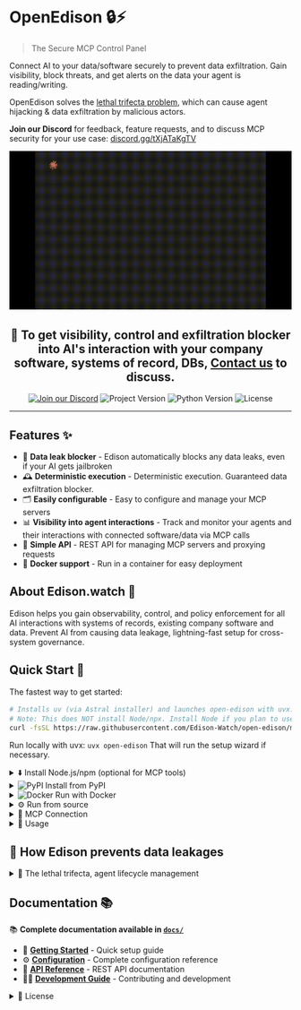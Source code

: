 # OpenEdison 🔒⚡️

> The Secure MCP Control Panel

Connect AI to your data/software securely to prevent data exfiltration. Gain visibility, block threats, and get alerts on the data your agent is reading/writing.

OpenEdison solves the [lethal trifecta problem](https://simonwillison.net/2025/Jun/16/the-lethal-trifecta/), which can cause agent hijacking & data exfiltration by malicious actors.

**Join our Discord** for feedback, feature requests, and to discuss MCP security for your use case: [discord.gg/tXjATaKgTV](https://discord.gg/tXjATaKgTV)

<p align="center">
  <img src="media/trifecta520p.gif" alt="Trifecta Security Risk Animation" width="520">
</p>

<div align="center">
  <h2>📧 To get visibility, control and exfiltration blocker into AI's interaction with your company software, systems of record, DBs, <a href="mailto:hello@edison.watch">Contact us</a> to discuss.</h2>
</div>

<p align="center">
  <a href="https://discord.gg/tXjATaKgTV"><img alt="Join our Discord" src="https://img.shields.io/badge/Discord-Join%20us-5865F2?logo=discord&logoColor=white"></a>
  <img alt="Project Version" src="https://img.shields.io/pypi/v/open-edison?label=version&color=blue">
  <img alt="Python Version" src="https://img.shields.io/badge/python-3.12-blue?logo=python">
  <img src="https://img.shields.io/badge/License-GPLv3-blue" alt="License">

</p>

---

## Features ✨

- 🛑 **Data leak blocker** - Edison automatically blocks any data leaks, even if your AI gets jailbroken
- 🕰️ **Deterministic execution** - Deterministic execution. Guaranteed data exfiltration blocker.
- 🗂️ **Easily configurable** - Easy to configure and manage your MCP servers
- 📊 **Visibility into agent interactions** - Track and monitor your agents and their interactions with connected software/data via MCP calls
- 🔗 **Simple API** - REST API for managing MCP servers and proxying requests
- 🐳 **Docker support** - Run in a container for easy deployment

## About Edison.watch 🏢

Edison helps you gain observability, control, and policy enforcement for all AI interactions with systems of records, existing company software and data. Prevent AI from causing data leakage, lightning-fast setup for cross-system governance.

## Quick Start 🚀

The fastest way to get started:

```bash
# Installs uv (via Astral installer) and launches open-edison with uvx.
# Note: This does NOT install Node/npx. Install Node if you plan to use npx-based tools like mcp-remote.
curl -fsSL https://raw.githubusercontent.com/Edison-Watch/open-edison/main/curl_pipe_bash.sh | bash
```

Run locally with uvx: `uvx open-edison`
That will run the setup wizard if necessary.

<details>
<summary>⬇️ Install Node.js/npm (optional for MCP tools)</summary>

If you need `npx` (for Node-based MCP tools like `mcp-remote`), install Node.js as well:

![macOS](https://img.shields.io/badge/mac%20os-000000?style=for-the-badge&logo=apple&logoColor=white)

- uv: `curl -fsSL https://astral.sh/uv/install.sh | sh`
- Node/npx: `brew install node`

![Linux](https://img.shields.io/badge/Linux-FCC624?style=for-the-badge&logo=linux&logoColor=black)

- uv: `curl -fsSL https://astral.sh/uv/install.sh | sh`
- Node/npx: `sudo apt-get update && sudo apt-get install -y nodejs npm`

![Windows](https://img.shields.io/badge/Windows-0078D6?style=for-the-badge&logo=windows&logoColor=white)

- uv: `powershell -ExecutionPolicy ByPass -c "irm https://astral.sh/uv/install.ps1 | iex"`
- Node/npx: `winget install -e --id OpenJS.NodeJS`

After installation, ensure that `npx` is available on PATH.
</details>

<details>
<summary><img src="https://img.shields.io/badge/pypi-3775A9?style=for-the-badge&logo=pypi&logoColor=white" alt="PyPI"> Install from PyPI</summary>

#### Prerequisites

- Pipx/uvx

```bash
# Using uvx
uvx open-edison

# Using pipx
pipx install open-edison
open-edison
```

Run with a custom config directory:

```bash
open-edison run --config-dir ~/edison-config
# or via environment variable
OPEN_EDISON_CONFIG_DIR=~/edison-config open-edison run
```

</details>

<details>
<summary><img src="https://img.shields.io/badge/Docker-2CA5E0?style=for-the-badge&logo=docker&logoColor=white" alt="Docker"> Run with Docker</summary>

There is a dockerfile for simple local setup.

```bash
# Single-line:
git clone https://github.com/Edison-Watch/open-edison.git && cd open-edison && make docker_run

# Or
# Clone repo
git clone https://github.com/Edison-Watch/open-edison.git
# Enter repo
cd open-edison
# Build and run
make docker_run
```

The MCP server will be available at `http://localhost:3000` and the api + frontend at `http://localhost:3001`. 🌐

</details>

<details>
<summary>⚙️ Run from source</summary>

1. Clone the repository:

```bash
git clone https://github.com/Edison-Watch/open-edison.git
cd open-edison
```

1. Set up the project:

```bash
make setup
```

1. Edit `config.json` to configure your MCP servers. See the full file: [config.json](config.json), it looks like:

```json
{
  "server": { "host": "0.0.0.0", "port": 3000, "api_key": "..." },
  "logging": { "level": "INFO", "database_path": "sessions.db" },
  "mcp_servers": [
    { "name": "filesystem", "command": "uvx", "args": ["mcp-server-filesystem", "/tmp"], "enabled": true },
    { "name": "github", "enabled": false, "env": { "GITHUB_PERSONAL_ACCESS_TOKEN": "..." } }
  ]
}
```

1. Run the server:

```bash
make run
# or, from the installed package
open-edison run
```

The server will be available at `http://localhost:3000`. 🌐

</details>

<details>
<summary>🔌 MCP Connection</summary>

Connect any MCP client to Open Edison (requires Node.js/npm for `npx`):

```bash
npx -y mcp-remote http://localhost:3000/mcp/ --http-only --header "Authorization: Bearer your-api-key"
```

Or add to your MCP client config:

```json
{
  "mcpServers": {
    "open-edison": {
      "command": "npx",
      "args": ["-y", "mcp-remote", "http://localhost:3000/mcp/", "--http-only", "--header", "Authorization: Bearer your-api-key"]
    }
  }
}
```

</details>

<details>
<summary>🧭 Usage</summary>

### API Endpoints

See [API Reference](docs/quick-reference/api_reference.md) for full API documentation.

<details>
<summary>🛠️ Development</summary>

### Setup 🧰

Setup from source as above.

### Run ▶️

Server doesn't have any auto-reload at the moment, so you'll need to run & ctrl-c this during development.

```bash
make run
```

### Tests/code quality ✅

We expect `make ci` to return cleanly.

```bash
make ci
```

</details>

<details>
<summary>⚙️ Configuration (config.json)</summary>

## Configuration ⚙️

The `config.json` file contains all configuration:

- `server.host` - Server host (default: localhost)
- `server.port` - Server port (default: 3000)
- `server.api_key` - API key for authentication
- `logging.level` - Log level (DEBUG, INFO, WARNING, ERROR)
- `mcp_servers` - Array of MCP server configurations

Each MCP server configuration includes:

- `name` - Unique name for the server
- `command` - Command to run the MCP server
- `args` - Arguments for the command
- `env` - Environment variables (optional)
- `enabled` - Whether to auto-start this server

</details>

</details>

## 🔐 How Edison prevents data leakages

<details>
<summary>🔱 The lethal trifecta, agent lifecycle management</summary>

Open Edison includes a comprehensive security monitoring system that tracks the "lethal trifecta" of AI agent risks, as described in [Simon Willison's blog post](https://simonwillison.net/2025/Jun/16/the-lethal-trifecta/):

<img src="media/lethal-trifecta.png" alt="The lethal trifecta diagram showing the three key AI agent security risks" width="70%">

1. **Private data access** - Access to sensitive local files/data
2. **Untrusted content exposure** - Exposure to external/web content  
3. **External communication** - Ability to write/send data externally

<img src="media/pam-diagram.png" alt="Privileged Access Management (PAM) example showing the lethal trifecta in action" width="90%">

The configuration allows you to classify these risks across **tools**, **resources**, and **prompts** using separate configuration files.

In addition to trifecta, we track Access Control Level (ACL) for each tool call,
that is, each tool has an ACL level (one of PUBLIC, PRIVATE, or SECRET), and we track the highest ACL level for each session.
If a write operation is attempted to a lower ACL level, it is blocked.

### 🧰 Tool Permissions (`tool_permissions.json`)

Defines security classifications for MCP tools. See full file: [tool_permissions.json](tool_permissions.json), it looks like:

```json
{
  "_metadata": { "last_updated": "2025-08-07" },
  "builtin": {
    "get_security_status": { "enabled": true, "write_operation": false, "read_private_data": false, "read_untrusted_public_data": false, "acl": "PUBLIC" }
  },
  "filesystem": {
    "read_file": { "enabled": true, "write_operation": false, "read_private_data": true, "read_untrusted_public_data": false, "acl": "PRIVATE" },
    "write_file": { "enabled": true, "write_operation": true, "read_private_data": true, "read_untrusted_public_data": false, "acl": "PRIVATE" }
  }
}
```

<details>
<summary>📁 Resource Permissions (`resource_permissions.json`)</summary>

### Resource Permissions (`resource_permissions.json`)

Defines security classifications for resource access patterns. See full file: [resource_permissions.json](resource_permissions.json), it looks like:

```json
{
  "_metadata": { "last_updated": "2025-08-07" },
  "builtin": { "config://app": { "enabled": true, "write_operation": false, "read_private_data": false, "read_untrusted_public_data": false } }
}
```

</details>

<details>
<summary>💬 Prompt Permissions (`prompt_permissions.json`)</summary>

### Prompt Permissions (`prompt_permissions.json`)

Defines security classifications for prompt types. See full file: [prompt_permissions.json](prompt_permissions.json), it looks like:

```json
{
  "_metadata": { "last_updated": "2025-08-07" },
  "builtin": { "summarize_text": { "enabled": true, "write_operation": false, "read_private_data": false, "read_untrusted_public_data": false } }
}
```

</details>

### Wildcard Patterns ✨

All permission types support wildcard patterns:

- **Tools**: `server_name/*` (e.g., `filesystem/*` matches all filesystem tools)
- **Resources**: `scheme:*` (e.g., `file:*` matches all file resources)  
- **Prompts**: `type:*` (e.g., `template:*` matches all template prompts)

### Security Monitoring 🕵️

**All items must be explicitly configured** - unknown tools/resources/prompts will be rejected for security.

Use the `get_security_status` tool to monitor your session's current risk level and see which capabilities have been accessed. When the lethal trifecta is achieved (all three risk flags set), further potentially dangerous operations are blocked.

</details>

## Documentation 📚

📚 **Complete documentation available in [`docs/`](docs/)**

- 🚀 **[Getting Started](docs/quick-reference/config_quick_start.md)** - Quick setup guide
- ⚙️ **[Configuration](docs/core/configuration.md)** - Complete configuration reference
- 📡 **[API Reference](docs/quick-reference/api_reference.md)** - REST API documentation
- 🧑‍💻 **[Development Guide](docs/development/development_guide.md)** - Contributing and development

<details>
<summary>📄 License</summary>

GPL-3.0 License - see [LICENSE](LICENSE) for details.

</details>
